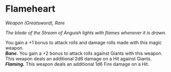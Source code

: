 # Flameheart
*Weapon (Greatsword), Rare*

*The blade of the Stream of Anguish lights with flames whenever it is drawn.*

You gain a +1 bonus to attack rolls and damage rolls made with this magic weapon.  
***Bane.*** You gain a +2 bonus to attack rolls against Giants with this weapon. This weapon deals an additional 2d6 damage on a Hit against Giants.  
***Flaming.*** This weapon deals an additional 1d6 Fire damage on a Hit.  